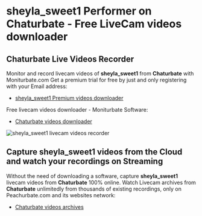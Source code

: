 # sheyla_sweet1 Performer on Chaturbate - Free LiveCam videos downloader

## Chaturbate Live Videos Recorder

Monitor and record livecam videos of **sheyla_sweet1** from **Chaturbate** with Moniturbate.com
Get a premium trial for free by just and only registering with your Email address:
* [sheyla_sweet1 Premium videos downloader](https://moniturbate.com/request-demo-licence-key.html)

Free livecam videos downloader - Moniturbate Software:
* [Chaturbate videos downloader](https://moniturbate.com/moniturbate-download-software.html)

![sheyla_sweet1 livecam videos recorder](https://peachurnet.com/templates/moniturbate-software.png)


## Capture sheyla_sweet1 videos from the Cloud and watch your recordings on Streaming

Without the need of downloading a software, capture **sheyla_sweet1** livecam videos from **Chaturbate** 100% online.
Watch Livecam archives from **Chaturbate** unlimitedly from thousands of existing recordings, only on Peachurbate.com and its websites network:
* [Chaturbate videos archives](https://peachurnet.com/)